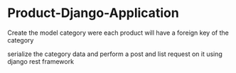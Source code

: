 # Product-Django-Application

Create the model category were each product will have a foreign key of the category

serialize the category data and perform a post and list request on it using django rest framework
